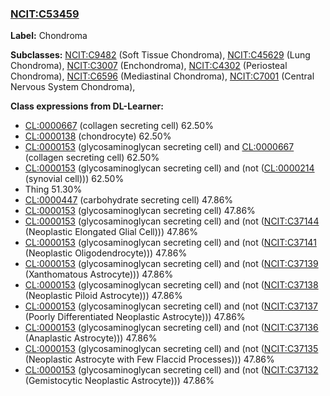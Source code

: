 
### [NCIT:C53459](http://purl.obolibrary.org/obo/NCIT_C53459)
**Label:** Chondroma

**Subclasses:** [NCIT:C9482](http://purl.obolibrary.org/obo/NCIT_C9482) (Soft Tissue Chondroma), [NCIT:C45629](http://purl.obolibrary.org/obo/NCIT_C45629) (Lung Chondroma), [NCIT:C3007](http://purl.obolibrary.org/obo/NCIT_C3007) (Enchondroma), [NCIT:C4302](http://purl.obolibrary.org/obo/NCIT_C4302) (Periosteal Chondroma), [NCIT:C6596](http://purl.obolibrary.org/obo/NCIT_C6596) (Mediastinal Chondroma), [NCIT:C7001](http://purl.obolibrary.org/obo/NCIT_C7001) (Central Nervous System Chondroma), 

**Class expressions from DL-Learner:**

- [CL:0000667](http://purl.obolibrary.org/obo/CL_0000667) (collagen secreting cell) 62.50%
- [CL:0000138](http://purl.obolibrary.org/obo/CL_0000138) (chondrocyte) 62.50%
- [CL:0000153](http://purl.obolibrary.org/obo/CL_0000153) (glycosaminoglycan secreting cell) and [CL:0000667](http://purl.obolibrary.org/obo/CL_0000667) (collagen secreting cell) 62.50%
- [CL:0000153](http://purl.obolibrary.org/obo/CL_0000153) (glycosaminoglycan secreting cell) and (not ([CL:0000214](http://purl.obolibrary.org/obo/CL_0000214) (synovial cell))) 62.50%
- Thing 51.30%
- [CL:0000447](http://purl.obolibrary.org/obo/CL_0000447) (carbohydrate secreting cell) 47.86%
- [CL:0000153](http://purl.obolibrary.org/obo/CL_0000153) (glycosaminoglycan secreting cell) 47.86%
- [CL:0000153](http://purl.obolibrary.org/obo/CL_0000153) (glycosaminoglycan secreting cell) and (not ([NCIT:C37144](http://purl.obolibrary.org/obo/NCIT_C37144) (Neoplastic Elongated Glial Cell))) 47.86%
- [CL:0000153](http://purl.obolibrary.org/obo/CL_0000153) (glycosaminoglycan secreting cell) and (not ([NCIT:C37141](http://purl.obolibrary.org/obo/NCIT_C37141) (Neoplastic Oligodendrocyte))) 47.86%
- [CL:0000153](http://purl.obolibrary.org/obo/CL_0000153) (glycosaminoglycan secreting cell) and (not ([NCIT:C37139](http://purl.obolibrary.org/obo/NCIT_C37139) (Xanthomatous Astrocyte))) 47.86%
- [CL:0000153](http://purl.obolibrary.org/obo/CL_0000153) (glycosaminoglycan secreting cell) and (not ([NCIT:C37138](http://purl.obolibrary.org/obo/NCIT_C37138) (Neoplastic Piloid Astrocyte))) 47.86%
- [CL:0000153](http://purl.obolibrary.org/obo/CL_0000153) (glycosaminoglycan secreting cell) and (not ([NCIT:C37137](http://purl.obolibrary.org/obo/NCIT_C37137) (Poorly Differentiated Neoplastic Astrocyte))) 47.86%
- [CL:0000153](http://purl.obolibrary.org/obo/CL_0000153) (glycosaminoglycan secreting cell) and (not ([NCIT:C37136](http://purl.obolibrary.org/obo/NCIT_C37136) (Anaplastic Astrocyte))) 47.86%
- [CL:0000153](http://purl.obolibrary.org/obo/CL_0000153) (glycosaminoglycan secreting cell) and (not ([NCIT:C37135](http://purl.obolibrary.org/obo/NCIT_C37135) (Neoplastic Astrocyte with Few Flaccid Processes))) 47.86%
- [CL:0000153](http://purl.obolibrary.org/obo/CL_0000153) (glycosaminoglycan secreting cell) and (not ([NCIT:C37132](http://purl.obolibrary.org/obo/NCIT_C37132) (Gemistocytic Neoplastic Astrocyte))) 47.86%


